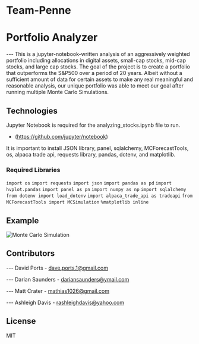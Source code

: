 # Team-Penne
# Portfolio Analyzer

--- This is a jupyter-notebook-written analysis of an aggressively weighted portfolio including allocations in digital assets, small-cap stocks, mid-cap stocks, and large cap stocks.  The goal of the project is to create a portfolio that outperforms the S&P500 over a period of 20 years. Albeit without a sufficient amount of data for certain assets to make any real meaningful and reasonable analysis, our unique portfolio was able to meet our goal after running multiple Monte Carlo Simulations.

## Technologies

Jupyter Notebook is required for the analyzing_stocks.ipynb file to run. 

* (https://github.com/jupyter/notebook)

It is important to install JSON library, panel, sqlalchemy, MCForecastTools, os, alpaca trade api, requests library, pandas, dotenv, and matplotlib. 

### Required Libraries

```import os```
```import requests```
```import json```
```import pandas as pd```
```import hvplot.pandas```
```import panel as pn```
```import numpy as np```
```import sqlalchemy```
```from dotenv import load_dotenv```
```import alpaca_trade_api as tradeapi```
```from MCForecastTools import MCSimulation```
```%matplotlib inline```

## Example

![Monte Carlo Simulation](https://github.com/Crena94/Team-Penne/blob/dave_branch/mc_sim.png)


## Contributors

--- David Ports - dave.ports.1@gmail.com

--- Darian Saunders - dariansaunders@ymail.com

--- Matt Crater - mathias1026@gmail.com

--- Ashleigh Davis - rashleighdavis@yahoo.com

## License

MIT
